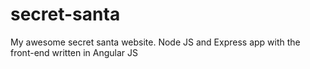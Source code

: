 # secret-santa

My awesome secret santa website. Node JS and Express app with the front-end written in Angular JS
